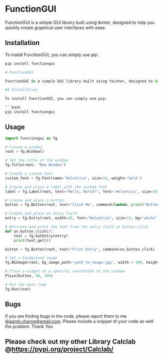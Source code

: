 # FunctionGUI

FunctionGUI is a simple GUI library built using tkinter, designed to help you quickly create graphical user interfaces with ease.

## Installation

To install FunctionGUI, you can simply use pip:

```bash
pip install functiongui
```

```python
# FunctionGUI

FunctionGUI is a simple GUI library built using tkinter, designed to help you quickly create graphical user interfaces with ease. This library can currently complete the most basic tasks of Tkinter and does not contain much functionality, but will have more features in the future. 

## Installation

To install FunctionGUI, you can simply use pip:

```bash
pip install functiongui
```
## Usage
```python
import functiongui as fg

# Create a window
root = fg.Window()

# Set the title of the window
fg.Title(root, "New Window")

# Create a custom font
custom_font = fg.Font(name='Helvetica', size=16, weight='bold')

# Create and place a label with the custom font
label = fg.Label(root, text="Hello, World!", font='Helvetica', size=16, color="blue")

# Create and place a button
button = fg.Button(root, text="Click Me", command=lambda: print("Button clicked!"))

# Create and place an entry field
entry = fg.Entry(root, width=20, font="Helvetica", size=12, bg="white", fg="black", padx = 10, pady = 10)

# Retrieve and print the text from the entry field on button click
def on_button_click():
    text = fg.GetEntry(entry)
    print(text.get())

button = fg.Button(root, text="Print Entry", command=on_button_click)

# Set a background image
fg.BGImage(root, bg_image_path='path_to_image.jpg', width = 300, height = 600)

# Place a widget on a specific coordinate on the window
Place(button, 60, 100)

# Run the main loop
fg.Run(root)
```

## Bugs

If you are finding bugs in the code, please report them to me @aaroh.charne@gmail.com.
Please include a snippet of your code as well the problem. Thank You

## Please check out my other Library Calclab @https://pypi.org/project/Calclab/
```